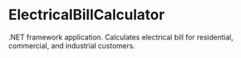 # ElectricalBillCalculator
.NET framework application. Calculates electrical bill for residential, commercial, and industrial customers.
